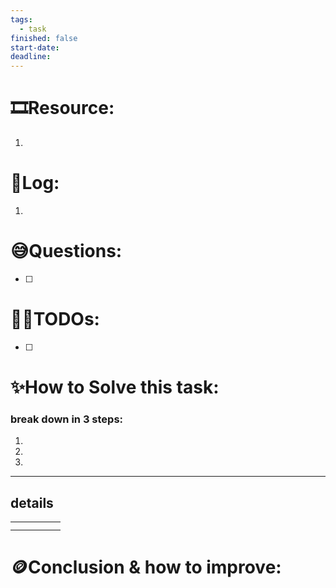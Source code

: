 ```yaml
---
tags:
  - task
finished: false
start-date: 
deadline:
---
```

# 🎞️Resource: 
1. 
# 🎢Log:
1. 

# 😅Questions:
- [ ] 
# 🧑‍💻TODOs:
- [ ] 
# ✨How to Solve this task:
### break down in 3 steps: 
1. 
2. 
3. 

---
## details

|     |     |     |     |     |
| --- | --- | --- | --- | --- |
|     |     |     |     |     |
|     |     |     |     |     |

# 🪙Conclusion & how to improve: